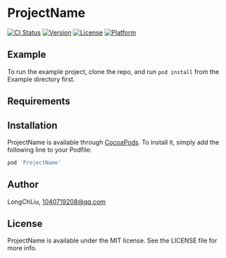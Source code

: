 # ProjectName

[![CI Status](https://img.shields.io/travis/LongChLiu/ProjectName.svg?style=flat)](https://travis-ci.org/LongChLiu/ProjectName)
[![Version](https://img.shields.io/cocoapods/v/ProjectName.svg?style=flat)](https://cocoapods.org/pods/ProjectName)
[![License](https://img.shields.io/cocoapods/l/ProjectName.svg?style=flat)](https://cocoapods.org/pods/ProjectName)
[![Platform](https://img.shields.io/cocoapods/p/ProjectName.svg?style=flat)](https://cocoapods.org/pods/ProjectName)

## Example

To run the example project, clone the repo, and run `pod install` from the Example directory first.

## Requirements

## Installation

ProjectName is available through [CocoaPods](https://cocoapods.org). To install
it, simply add the following line to your Podfile:

```ruby
pod 'ProjectName'
```

## Author

LongChLiu, 1040719208@qq.com

## License

ProjectName is available under the MIT license. See the LICENSE file for more info.
